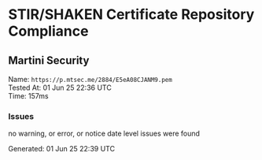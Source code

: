 # STIR/SHAKEN Certificate Repository Compliance

## Martini Security

Name: `https://p.mtsec.me/2884/E5eA08CJANM9.pem`\
Tested At: 01 Jun 25 22:36 UTC\
Time: 157ms

### Issues

no warning, or error, or notice date level issues were found

Generated: 01 Jun 25 22:39 UTC